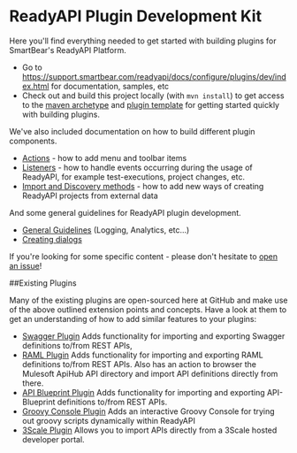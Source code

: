 ReadyAPI Plugin Development Kit
==================================

Here you'll find everything needed to get started with building plugins for SmartBear's ReadyAPI Platform.

* Go to https://support.smartbear.com/readyapi/docs/configure/plugins/dev/index.html for documentation, samples, etc
* Check out and build this project locally (with ```mvn install```) to get access to the [maven archetype](https://github.com/SmartBear/ready-api-plugins/tree/master/ready-api-plugin-archetype) and [plugin template](https://github.com/SmartBear/ready-api-plugins/tree/master/ready-api-plugin-template) for getting started
  quickly with building plugins.
    
We've also included documentation on how to build different plugin components.

* [Actions](actions-basic.md) - how to add menu and toolbar items
* [Listeners](listeners.md) - how to handle events occurring during the usage of ReadyAPI, for example test-executions,
project changes, etc.                                      
* [Import and Discovery methods](import-and-discovery.md) - how to add new ways of creating ReadyAPI projects from 
 external data

And some general guidelines for ReadyAPI plugin development.

* [General Guidelines](dev-guidelines.md) (Logging, Analytics, etc...)
* [Creating dialogs](creating-dialogs.md)

If you're looking for some specific content - please don't hesitate to 
[open an issue](https://github.com/SmartBear/ready-api-plugins/issues/new)!

##Existing Plugins

Many of the existing plugins are open-sourced here at GitHub and make use of the above outlined extension points and 
concepts. Have a look at them to get an understanding of how to add similar features to your plugins:

 * [Swagger Plugin](https://github.com/olensmar/soapui-swagger-plugin) Adds functionality for importing and exporting
 Swagger definitions to/from REST APIs,
 * [RAML Plugin](https://github.com/olensmar/soapui-raml-plugin) Adds functionality for importing and exporting RAML
 definitions to/from REST APIs. Also has an action to browser the Mulesoft ApiHub API directory and import API definitions
 directly from there.
 * [API Blueprint Plugin](https://github.com/olensmar/soapui-blueprint-plugin) Adds functionality for importing and exporting
 API-Blueprint definitions to/from REST APIs. 
 * [Groovy Console Plugin](https://github.com/olensmar/soapui-groovy-console-plugin) Adds an interactive Groovy Console for 
 trying out groovy scripts dynamically within ReadyAPI
 * [3Scale Plugin](https://github.com/SmartBear/ready-3scale-plugin) Allows you to import APIs directly from a 3Scale hosted developer portal.


 
